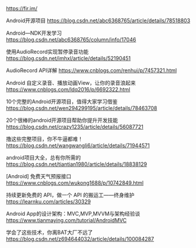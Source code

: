 
https://fir.im/

Android开源项目
https://blog.csdn.net/abc6368765/article/details/78518803

Android—NDK开发学习
https://blog.csdn.net/abc6368765/column/info/17046

使用AudioRecord实现暂停录音功能
https://blog.csdn.net/imhxl/article/details/52190451

AudioRecord API详解
https://www.cnblogs.com/renhui/p/7457321.html

Android 自定义录音、播放动画View，让你的录音浪起来 
https://www.cnblogs.com/ldq2016/p/6692322.html

10个完整的Android开源项目，值得大家学习借鉴
https://blog.csdn.net/wen294299195/article/details/78463708

20个很棒的android开源项目帮助你提升开发技能
https://blog.csdn.net/crazy1235/article/details/56087721

撸这些完整项目，你不牛逼都难！
https://blog.csdn.net/wangwangli6/article/details/71944571

android项目大全，总有你所需的
https://blog.csdn.net/tiantian1980/article/details/18838129

[Android] 免费天气预报接口 
https://www.cnblogs.com/wukong1688/p/10742849.html

持续更新免费的 API，做一个 API 的搬运工——终身维护 
https://learnku.com/articles/30329

Android App的设计架构：MVC,MVP,MVVM与架构经验谈
https://www.tianmaying.com/tutorial/AndroidMVC

学会了这些技术，你离BAT大厂不远了
https://blog.csdn.net/z694644032/article/details/100084287
